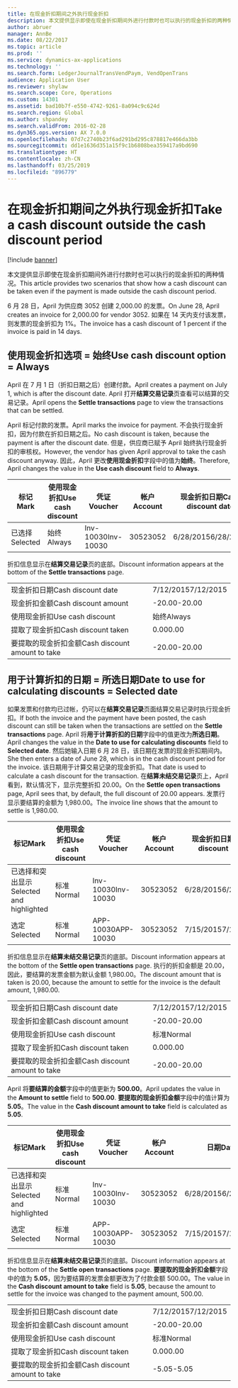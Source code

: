 ```yaml
---
title: 在现金折扣期间之外执行现金折扣
description: 本文提供显示即使在现金折扣期间外进行付款时也可以执行的现金折扣的两种情况。
author: abruer
manager: AnnBe
ms.date: 08/22/2017
ms.topic: article
ms.prod: ''
ms.service: dynamics-ax-applications
ms.technology: ''
ms.search.form: LedgerJournalTransVendPaym, VendOpenTrans
audience: Application User
ms.reviewer: shylaw
ms.search.scope: Core, Operations
ms.custom: 14301
ms.assetid: bad10b7f-e550-4742-9261-8a094c9c624d
ms.search.region: Global
ms.author: shpandey
ms.search.validFrom: 2016-02-28
ms.dyn365.ops.version: AX 7.0.0
ms.openlocfilehash: 07d7c2740b23f6ad291bd295c878817e466da3bb
ms.sourcegitcommit: dd1e1636d351a15f9c1b6808bea359417a9bd690
ms.translationtype: HT
ms.contentlocale: zh-CN
ms.lasthandoff: 03/25/2019
ms.locfileid: "896779"
---
```

# <a name="take-a-cash-discount-outside-the-cash-discount-period"></a><span data-ttu-id="a99f8-103">在现金折扣期间之外执行现金折扣</span><span class="sxs-lookup"><span data-stu-id="a99f8-103">Take a cash discount outside the cash discount period</span></span>

[!include [banner](../includes/banner.md)]

<span data-ttu-id="a99f8-104">本文提供显示即使在现金折扣期间外进行付款时也可以执行的现金折扣的两种情况。</span><span class="sxs-lookup"><span data-stu-id="a99f8-104">This article provides two scenarios that show how a cash discount can be taken even if the payment is made outside the cash discount period.</span></span>

<span data-ttu-id="a99f8-105">6 月 28 日，April 为供应商 3052 创建 2,000.00 的发票。</span><span class="sxs-lookup"><span data-stu-id="a99f8-105">On June 28, April creates an invoice for 2,000.00 for vendor 3052.</span></span> <span data-ttu-id="a99f8-106">如果在 14 天内支付该发票，则发票的现金折扣为 1%。</span><span class="sxs-lookup"><span data-stu-id="a99f8-106">The invoice has a cash discount of 1 percent if the invoice is paid in 14 days.</span></span>

## <a name="use-cash-discount-option--always"></a><span data-ttu-id="a99f8-107">使用现金折扣选项 = 始终</span><span class="sxs-lookup"><span data-stu-id="a99f8-107">Use cash discount option = Always</span></span>
<span data-ttu-id="a99f8-108">April 在 7 月 1 日（折扣日期之后）创建付款。</span><span class="sxs-lookup"><span data-stu-id="a99f8-108">April creates a payment on July 1, which is after the discount date.</span></span> <span data-ttu-id="a99f8-109">April 打开**结算交易记录**页查看可以结算的交易记录。</span><span class="sxs-lookup"><span data-stu-id="a99f8-109">April opens the **Settle transactions** page to view the transactions that can be settled.</span></span> 

<span data-ttu-id="a99f8-110">April 标记付款的发票。</span><span class="sxs-lookup"><span data-stu-id="a99f8-110">April marks the invoice for payment.</span></span> <span data-ttu-id="a99f8-111">不会执行现金折扣，因为付款在折扣日期之后。</span><span class="sxs-lookup"><span data-stu-id="a99f8-111">No cash discount is taken, because the payment is after the discount date.</span></span> <span data-ttu-id="a99f8-112">但是，供应商已赋予 April 始终执行现金折扣的审核权。</span><span class="sxs-lookup"><span data-stu-id="a99f8-112">However, the vendor has given April approval to take the cash discount anyway.</span></span> <span data-ttu-id="a99f8-113">因此，April 更改**使用现金折扣**字段中的值为**始终**。</span><span class="sxs-lookup"><span data-stu-id="a99f8-113">Therefore, April changes the value in the **Use cash discount** field to **Always**.</span></span>

| <span data-ttu-id="a99f8-114">标记</span><span class="sxs-lookup"><span data-stu-id="a99f8-114">Mark</span></span>     | <span data-ttu-id="a99f8-115">使用现金折扣</span><span class="sxs-lookup"><span data-stu-id="a99f8-115">Use cash discount</span></span> | <span data-ttu-id="a99f8-116">凭证</span><span class="sxs-lookup"><span data-stu-id="a99f8-116">Voucher</span></span>   | <span data-ttu-id="a99f8-117">帐户</span><span class="sxs-lookup"><span data-stu-id="a99f8-117">Account</span></span> | <span data-ttu-id="a99f8-118">现金折扣日期</span><span class="sxs-lookup"><span data-stu-id="a99f8-118">Cash discount date</span></span> | <span data-ttu-id="a99f8-119">到期日期</span><span class="sxs-lookup"><span data-stu-id="a99f8-119">Due date</span></span>  | <span data-ttu-id="a99f8-120">开票</span><span class="sxs-lookup"><span data-stu-id="a99f8-120">Invoice</span></span> | <span data-ttu-id="a99f8-121">交易记录币种金额</span><span class="sxs-lookup"><span data-stu-id="a99f8-121">Amount in transaction currency</span></span> | <span data-ttu-id="a99f8-122">货币</span><span class="sxs-lookup"><span data-stu-id="a99f8-122">Currency</span></span> | <span data-ttu-id="a99f8-123">要结算的金额</span><span class="sxs-lookup"><span data-stu-id="a99f8-123">Amount to settle</span></span> |
|----------|-------------------|-----------|---------|--------------------|-----------|---------|--------------------------------|----------|------------------|
| <span data-ttu-id="a99f8-124">已选择</span><span class="sxs-lookup"><span data-stu-id="a99f8-124">Selected</span></span> | <span data-ttu-id="a99f8-125">始终</span><span class="sxs-lookup"><span data-stu-id="a99f8-125">Always</span></span>            | <span data-ttu-id="a99f8-126">Inv-10030</span><span class="sxs-lookup"><span data-stu-id="a99f8-126">Inv-10030</span></span> | <span data-ttu-id="a99f8-127">3052</span><span class="sxs-lookup"><span data-stu-id="a99f8-127">3052</span></span>    | <span data-ttu-id="a99f8-128">6/28/2015</span><span class="sxs-lookup"><span data-stu-id="a99f8-128">6/28/2015</span></span>          | <span data-ttu-id="a99f8-129">7/12/2015</span><span class="sxs-lookup"><span data-stu-id="a99f8-129">7/12/2015</span></span> | <span data-ttu-id="a99f8-130">10030</span><span class="sxs-lookup"><span data-stu-id="a99f8-130">10030</span></span>   | <span data-ttu-id="a99f8-131">-2,000.00</span><span class="sxs-lookup"><span data-stu-id="a99f8-131">-2,000.00</span></span>                      | <span data-ttu-id="a99f8-132">美元</span><span class="sxs-lookup"><span data-stu-id="a99f8-132">USD</span></span>      | <span data-ttu-id="a99f8-133">-1,980.00</span><span class="sxs-lookup"><span data-stu-id="a99f8-133">-1,980.00</span></span>        |

<span data-ttu-id="a99f8-134">折扣信息显示在**结算交易记录**页的底部。</span><span class="sxs-lookup"><span data-stu-id="a99f8-134">Discount information appears at the bottom of the **Settle transactions** page.</span></span>

|                              |           |
|------------------------------|-----------|
| <span data-ttu-id="a99f8-135">现金折扣日期</span><span class="sxs-lookup"><span data-stu-id="a99f8-135">Cash discount date</span></span>           | <span data-ttu-id="a99f8-136">7/12/2015</span><span class="sxs-lookup"><span data-stu-id="a99f8-136">7/12/2015</span></span> |
| <span data-ttu-id="a99f8-137">现金折扣金额</span><span class="sxs-lookup"><span data-stu-id="a99f8-137">Cash discount amount</span></span>         | <span data-ttu-id="a99f8-138">-20.00</span><span class="sxs-lookup"><span data-stu-id="a99f8-138">-20.00</span></span>    |
| <span data-ttu-id="a99f8-139">使用现金折扣</span><span class="sxs-lookup"><span data-stu-id="a99f8-139">Use cash discount</span></span>            | <span data-ttu-id="a99f8-140">始终</span><span class="sxs-lookup"><span data-stu-id="a99f8-140">Always</span></span>    |
| <span data-ttu-id="a99f8-141">提取了现金折扣</span><span class="sxs-lookup"><span data-stu-id="a99f8-141">Cash discount taken</span></span>          | <span data-ttu-id="a99f8-142">0.00</span><span class="sxs-lookup"><span data-stu-id="a99f8-142">0.00</span></span>      |
| <span data-ttu-id="a99f8-143">要提取的现金折扣金额</span><span class="sxs-lookup"><span data-stu-id="a99f8-143">Cash discount amount to take</span></span> | <span data-ttu-id="a99f8-144">-20.00</span><span class="sxs-lookup"><span data-stu-id="a99f8-144">-20.00</span></span>    |

## <a name="date-to-use-for-calculating-discounts--selected-date"></a><span data-ttu-id="a99f8-145">用于计算折扣的日期 = 所选日期</span><span class="sxs-lookup"><span data-stu-id="a99f8-145">Date to use for calculating discounts = Selected date</span></span>
<span data-ttu-id="a99f8-146">如果发票和付款均已过帐，仍可以在**结算交易记录**页面结算交易记录时执行现金折扣。</span><span class="sxs-lookup"><span data-stu-id="a99f8-146">If both the invoice and the payment have been posted, the cash discount can still be taken when the transactions are settled on the **Settle transactions** page.</span></span> <span data-ttu-id="a99f8-147">April 将**用于计算折扣的日期**字段中的值更改为**所选日期**。</span><span class="sxs-lookup"><span data-stu-id="a99f8-147">April changes the value in the **Date to use for calculating discounts** field to **Selected date**.</span></span> <span data-ttu-id="a99f8-148">然后她输入日期 6 月 28 日，该日期在发票的现金折扣期间内。</span><span class="sxs-lookup"><span data-stu-id="a99f8-148">She then enters a date of June 28, which is in the cash discount period for the invoice.</span></span> <span data-ttu-id="a99f8-149">该日期用于计算交易记录的现金折扣。</span><span class="sxs-lookup"><span data-stu-id="a99f8-149">That date is used to calculate a cash discount for the transaction.</span></span> <span data-ttu-id="a99f8-150">在**结算未结交易记录**页上，April 看到，默认情况下，显示完整折扣 20.00。</span><span class="sxs-lookup"><span data-stu-id="a99f8-150">On the **Settle open transactions** page, April sees that, by default, the full discount of 20.00 appears.</span></span> <span data-ttu-id="a99f8-151">发票行显示要结算的金额为 1,980.00。</span><span class="sxs-lookup"><span data-stu-id="a99f8-151">The invoice line shows that the amount to settle is 1,980.00.</span></span>

| <span data-ttu-id="a99f8-152">标记</span><span class="sxs-lookup"><span data-stu-id="a99f8-152">Mark</span></span>                     | <span data-ttu-id="a99f8-153">使用现金折扣</span><span class="sxs-lookup"><span data-stu-id="a99f8-153">Use cash discount</span></span> | <span data-ttu-id="a99f8-154">凭证</span><span class="sxs-lookup"><span data-stu-id="a99f8-154">Voucher</span></span>   | <span data-ttu-id="a99f8-155">帐户</span><span class="sxs-lookup"><span data-stu-id="a99f8-155">Account</span></span> | <span data-ttu-id="a99f8-156">现金折扣日期</span><span class="sxs-lookup"><span data-stu-id="a99f8-156">Cash discount date</span></span> | <span data-ttu-id="a99f8-157">到期日期</span><span class="sxs-lookup"><span data-stu-id="a99f8-157">Due date</span></span>  | <span data-ttu-id="a99f8-158">开票</span><span class="sxs-lookup"><span data-stu-id="a99f8-158">Invoice</span></span> | <span data-ttu-id="a99f8-159">交易记录币种金额</span><span class="sxs-lookup"><span data-stu-id="a99f8-159">Amount in transaction currency</span></span> | <span data-ttu-id="a99f8-160">货币</span><span class="sxs-lookup"><span data-stu-id="a99f8-160">Currency</span></span> | <span data-ttu-id="a99f8-161">要结算的金额</span><span class="sxs-lookup"><span data-stu-id="a99f8-161">Amount to settle</span></span> |
|--------------------------|-------------------|-----------|---------|--------------------|-----------|---------|--------------------------------|----------|------------------|
| <span data-ttu-id="a99f8-162">已选择和突出显示</span><span class="sxs-lookup"><span data-stu-id="a99f8-162">Selected and highlighted</span></span> | <span data-ttu-id="a99f8-163">标准</span><span class="sxs-lookup"><span data-stu-id="a99f8-163">Normal</span></span>            | <span data-ttu-id="a99f8-164">Inv-10030</span><span class="sxs-lookup"><span data-stu-id="a99f8-164">Inv-10030</span></span> | <span data-ttu-id="a99f8-165">3052</span><span class="sxs-lookup"><span data-stu-id="a99f8-165">3052</span></span>    | <span data-ttu-id="a99f8-166">6/28/2015</span><span class="sxs-lookup"><span data-stu-id="a99f8-166">6/28/2015</span></span>          | <span data-ttu-id="a99f8-167">7/12/2015</span><span class="sxs-lookup"><span data-stu-id="a99f8-167">7/12/2015</span></span> | <span data-ttu-id="a99f8-168">10030</span><span class="sxs-lookup"><span data-stu-id="a99f8-168">10030</span></span>   | <span data-ttu-id="a99f8-169">-2,000.00</span><span class="sxs-lookup"><span data-stu-id="a99f8-169">-2,000.00</span></span>                      | <span data-ttu-id="a99f8-170">美元</span><span class="sxs-lookup"><span data-stu-id="a99f8-170">USD</span></span>      | <span data-ttu-id="a99f8-171">-1,980.00</span><span class="sxs-lookup"><span data-stu-id="a99f8-171">-1,980.00</span></span>        |
| <span data-ttu-id="a99f8-172">选定</span><span class="sxs-lookup"><span data-stu-id="a99f8-172">Selected</span></span>                 | <span data-ttu-id="a99f8-173">标准</span><span class="sxs-lookup"><span data-stu-id="a99f8-173">Normal</span></span>            | <span data-ttu-id="a99f8-174">APP-10030</span><span class="sxs-lookup"><span data-stu-id="a99f8-174">APP-10030</span></span> | <span data-ttu-id="a99f8-175">3052</span><span class="sxs-lookup"><span data-stu-id="a99f8-175">3052</span></span>    | <span data-ttu-id="a99f8-176">7/15/2015</span><span class="sxs-lookup"><span data-stu-id="a99f8-176">7/15/2015</span></span>          | <span data-ttu-id="a99f8-177">7/15/2015</span><span class="sxs-lookup"><span data-stu-id="a99f8-177">7/15/2015</span></span> |         | <span data-ttu-id="a99f8-178">500.00</span><span class="sxs-lookup"><span data-stu-id="a99f8-178">500.00</span></span>                         | <span data-ttu-id="a99f8-179">美元</span><span class="sxs-lookup"><span data-stu-id="a99f8-179">USD</span></span>      | <span data-ttu-id="a99f8-180">500.00</span><span class="sxs-lookup"><span data-stu-id="a99f8-180">500.00</span></span>           |

<span data-ttu-id="a99f8-181">折扣信息显示在**结算未结交易记录**页的底部。</span><span class="sxs-lookup"><span data-stu-id="a99f8-181">Discount information appears at the bottom of the **Settle open transactions** page.</span></span> <span data-ttu-id="a99f8-182">执行的折扣金额是 20.00，因此，要结算的发票金额为默认金额 1,980.00。</span><span class="sxs-lookup"><span data-stu-id="a99f8-182">The discount amount that is taken is 20.00, because the amount to settle for the invoice is the default amount, 1,980.00.</span></span>

|                              |           |
|------------------------------|-----------|
| <span data-ttu-id="a99f8-183">现金折扣日期</span><span class="sxs-lookup"><span data-stu-id="a99f8-183">Cash discount date</span></span>           | <span data-ttu-id="a99f8-184">7/12/2015</span><span class="sxs-lookup"><span data-stu-id="a99f8-184">7/12/2015</span></span> |
| <span data-ttu-id="a99f8-185">现金折扣金额</span><span class="sxs-lookup"><span data-stu-id="a99f8-185">Cash discount amount</span></span>         | <span data-ttu-id="a99f8-186">-20.00</span><span class="sxs-lookup"><span data-stu-id="a99f8-186">-20.00</span></span>    |
| <span data-ttu-id="a99f8-187">使用现金折扣</span><span class="sxs-lookup"><span data-stu-id="a99f8-187">Use cash discount</span></span>            | <span data-ttu-id="a99f8-188">标准</span><span class="sxs-lookup"><span data-stu-id="a99f8-188">Normal</span></span>    |
| <span data-ttu-id="a99f8-189">提取了现金折扣</span><span class="sxs-lookup"><span data-stu-id="a99f8-189">Cash discount taken</span></span>          | <span data-ttu-id="a99f8-190">0.00</span><span class="sxs-lookup"><span data-stu-id="a99f8-190">0.00</span></span>      |
| <span data-ttu-id="a99f8-191">要提取的现金折扣金额</span><span class="sxs-lookup"><span data-stu-id="a99f8-191">Cash discount amount to take</span></span> | <span data-ttu-id="a99f8-192">-20.00</span><span class="sxs-lookup"><span data-stu-id="a99f8-192">-20.00</span></span>    |

<span data-ttu-id="a99f8-193">April 将**要结算的金额**字段中的值更新为 **500.00**。</span><span class="sxs-lookup"><span data-stu-id="a99f8-193">April updates the value in the **Amount to settle** field to **500.00**.</span></span> <span data-ttu-id="a99f8-194">**要提取的现金折扣金额**字段中的值计算为 **5.05**。</span><span class="sxs-lookup"><span data-stu-id="a99f8-194">The value in the **Cash discount amount to take** field is calculated as **5.05**.</span></span>

| <span data-ttu-id="a99f8-195">标记</span><span class="sxs-lookup"><span data-stu-id="a99f8-195">Mark</span></span>                     | <span data-ttu-id="a99f8-196">使用现金折扣</span><span class="sxs-lookup"><span data-stu-id="a99f8-196">Use cash discount</span></span> | <span data-ttu-id="a99f8-197">凭证</span><span class="sxs-lookup"><span data-stu-id="a99f8-197">Voucher</span></span>   | <span data-ttu-id="a99f8-198">帐户</span><span class="sxs-lookup"><span data-stu-id="a99f8-198">Account</span></span> | <span data-ttu-id="a99f8-199">日期</span><span class="sxs-lookup"><span data-stu-id="a99f8-199">Date</span></span>      | <span data-ttu-id="a99f8-200">到期日期</span><span class="sxs-lookup"><span data-stu-id="a99f8-200">Due date</span></span>  | <span data-ttu-id="a99f8-201">开票</span><span class="sxs-lookup"><span data-stu-id="a99f8-201">Invoice</span></span> | <span data-ttu-id="a99f8-202">交易记录币种金额</span><span class="sxs-lookup"><span data-stu-id="a99f8-202">Amount in transaction currency</span></span> | <span data-ttu-id="a99f8-203">货币</span><span class="sxs-lookup"><span data-stu-id="a99f8-203">Currency</span></span> | <span data-ttu-id="a99f8-204">要结算的金额</span><span class="sxs-lookup"><span data-stu-id="a99f8-204">Amount to settle</span></span> |
|--------------------------|-------------------|-----------|---------|-----------|-----------|---------|--------------------------------|----------|------------------|
| <span data-ttu-id="a99f8-205">已选择和突出显示</span><span class="sxs-lookup"><span data-stu-id="a99f8-205">Selected and highlighted</span></span> | <span data-ttu-id="a99f8-206">标准</span><span class="sxs-lookup"><span data-stu-id="a99f8-206">Normal</span></span>            | <span data-ttu-id="a99f8-207">Inv-10030</span><span class="sxs-lookup"><span data-stu-id="a99f8-207">Inv-10030</span></span> | <span data-ttu-id="a99f8-208">3052</span><span class="sxs-lookup"><span data-stu-id="a99f8-208">3052</span></span>    | <span data-ttu-id="a99f8-209">6/28/2015</span><span class="sxs-lookup"><span data-stu-id="a99f8-209">6/28/2015</span></span> | <span data-ttu-id="a99f8-210">7/12/2015</span><span class="sxs-lookup"><span data-stu-id="a99f8-210">7/12/2015</span></span> | <span data-ttu-id="a99f8-211">10030</span><span class="sxs-lookup"><span data-stu-id="a99f8-211">10030</span></span>   | <span data-ttu-id="a99f8-212">2,000.00</span><span class="sxs-lookup"><span data-stu-id="a99f8-212">2,000.00</span></span>                       | <span data-ttu-id="a99f8-213">美元</span><span class="sxs-lookup"><span data-stu-id="a99f8-213">USD</span></span>      | <span data-ttu-id="a99f8-214">-500.00</span><span class="sxs-lookup"><span data-stu-id="a99f8-214">-500.00</span></span>          |
| <span data-ttu-id="a99f8-215">选定</span><span class="sxs-lookup"><span data-stu-id="a99f8-215">Selected</span></span>                 | <span data-ttu-id="a99f8-216">标准</span><span class="sxs-lookup"><span data-stu-id="a99f8-216">Normal</span></span>            | <span data-ttu-id="a99f8-217">APP-10030</span><span class="sxs-lookup"><span data-stu-id="a99f8-217">APP-10030</span></span> | <span data-ttu-id="a99f8-218">3052</span><span class="sxs-lookup"><span data-stu-id="a99f8-218">3052</span></span>    | <span data-ttu-id="a99f8-219">7/15/2015</span><span class="sxs-lookup"><span data-stu-id="a99f8-219">7/15/2015</span></span> | <span data-ttu-id="a99f8-220">7/15/2015</span><span class="sxs-lookup"><span data-stu-id="a99f8-220">7/15/2015</span></span> |         | <span data-ttu-id="a99f8-221">500.00</span><span class="sxs-lookup"><span data-stu-id="a99f8-221">500.00</span></span>                         | <span data-ttu-id="a99f8-222">美元</span><span class="sxs-lookup"><span data-stu-id="a99f8-222">USD</span></span>      | <span data-ttu-id="a99f8-223">500.00</span><span class="sxs-lookup"><span data-stu-id="a99f8-223">500.00</span></span>           |

<span data-ttu-id="a99f8-224">折扣信息显示在**结算未结交易记录**页的底部。</span><span class="sxs-lookup"><span data-stu-id="a99f8-224">Discount information appears at the bottom of the **Settle open transactions** page.</span></span> <span data-ttu-id="a99f8-225">**要提取的现金折扣金额**字段中的值为 **5.05**，因为要结算的发票金额更改为了付款金额 500.00。</span><span class="sxs-lookup"><span data-stu-id="a99f8-225">The value in the **Cash discount amount to take** field is **5.05**, because the amount to settle for the invoice was changed to the payment amount, 500.00.</span></span>

|                              |           |
|------------------------------|-----------|
| <span data-ttu-id="a99f8-226">现金折扣日期</span><span class="sxs-lookup"><span data-stu-id="a99f8-226">Cash discount date</span></span>           | <span data-ttu-id="a99f8-227">7/12/2015</span><span class="sxs-lookup"><span data-stu-id="a99f8-227">7/12/2015</span></span> |
| <span data-ttu-id="a99f8-228">现金折扣金额</span><span class="sxs-lookup"><span data-stu-id="a99f8-228">Cash discount amount</span></span>         | <span data-ttu-id="a99f8-229">-20.00</span><span class="sxs-lookup"><span data-stu-id="a99f8-229">-20.00</span></span>    |
| <span data-ttu-id="a99f8-230">使用现金折扣</span><span class="sxs-lookup"><span data-stu-id="a99f8-230">Use cash discount</span></span>            | <span data-ttu-id="a99f8-231">标准</span><span class="sxs-lookup"><span data-stu-id="a99f8-231">Normal</span></span>    |
| <span data-ttu-id="a99f8-232">提取了现金折扣</span><span class="sxs-lookup"><span data-stu-id="a99f8-232">Cash discount taken</span></span>          | <span data-ttu-id="a99f8-233">0.00</span><span class="sxs-lookup"><span data-stu-id="a99f8-233">0.00</span></span>      |
| <span data-ttu-id="a99f8-234">要提取的现金折扣金额</span><span class="sxs-lookup"><span data-stu-id="a99f8-234">Cash discount amount to take</span></span> | <span data-ttu-id="a99f8-235">-5.05</span><span class="sxs-lookup"><span data-stu-id="a99f8-235">-5.05</span></span>     |






